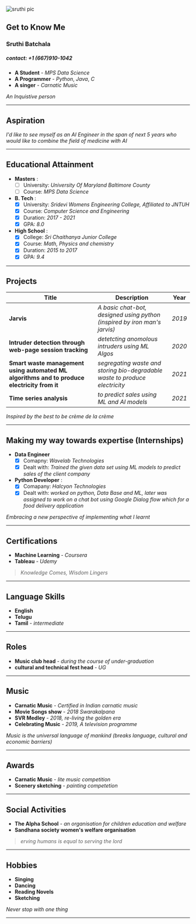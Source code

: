 ![sruthi pic](https://user-images.githubusercontent.com/89980785/132111445-3848417c-ff43-431b-813e-e1d2d267f210.jpeg)

## __Get to Know Me__                                                                                                   
                    
### Sruthi Batchala
##### contact: +1 (667)910-1042
   * __A Student__ - _MPS Data Science_
   * __A Programmer__ - _Python_, _Java_, _C_ 
   * __A singer__ - _Carnatic Music_

 _*An Inquistive person*_

------------------------------------------------------------------------------------------

## __Aspiration__

_I'd like to see myself as an AI Engineer in the span of next 5 years who would like to combine the field of medicine with AI_

------------------------------------------------------------------------------------------

## __Educational Attainment__

* __Masters__ :
    - [ ] University:  _University Of Maryland Baltimore County_
    - [ ] Course: _MPS Data Science_
* __B. Tech__ :
    - [x] University: _Sridevi Womens Engineering College, Affiliated to JNTUH_
    - [x] Course:  _Computer Science and Engineering_
    - [x] Duration: _2017 - 2021_
    - [x] GPA: _8.0_ 
* __High School__ :
    - [x] College: _Sri Chaithanya Junior College_
    - [x] Course:  _Math, Physics and chemistry_
    - [x] Duration: _2015 to 2017_
    - [x] GPA: _9.4_

-------------------------------------------------------------------------------------------

## __Projects__

 __Title__  |  __Description__    | __Year__
 ----------- |   ----------------- | ---------
 __Jarvis__ | _A basic chat-bot, designed using python (inspired by iron man's jarvis)_ | _2019_
 __Intruder detection through web-page session tracking__ | _detetcting anomolous intruders using ML Algos_ | _2020_
 __Smart waste management using automated ML algorithms and to produce electricity from it__ | _segregating waste and storing bio-degradable waste to produce electricity_ | _2021_
 __Time series analysis__ | _to predict sales using ML and AI models_ | _2021_

_Inspired by the best to be crème de la crème_

----------------------------------------------------------------------------------------------

## __Making my way towards expertise (Internships)__

* __Data Engineer__ 
    - [x] Comapny: _Wavelab Technologies_
    - [x] Dealt with: _Trained the given data set using ML models to predict sales of the client company_
    
* __Python Developer__  : 
    - [x] Comapany: _Halcyon Technologies_
    - [x] Dealt with: _worked on python, Data Base and ML, later was assigned to work on a chat bot using Google Dialog flow which for a food delivery application_

_Embracing a new perspective of implementing what I learnt_

--------------------------------------------------------------------------------------------

## __Certifications__

* __Machine Learning__ - _Coursera_
* __Tableau__ - _Udemy_

> _Knowledge Comes, Wisdom Lingers_

--------------------------------------------------------------------------------------------

## __Language Skills__

* __English__ 
* __Telugu__
* __Tamil__ - _intermediate_

--------------------------------------------------------------------------------------------

## __Roles__

* __Music club head__ - _during the course of under-graduation_
* __cultural and technical fest head__ - _UG_

--------------------------------------------------------------------------------------------

## __Music__

* __Carnatic Music__ - _Certified in Indian carnatic music_
* __Movie Songs show__ - _2018 Swarakalpana_
* __SVR Medley__ - _2018, re-living the golden era_
* __Celebrating Music__ - _2019, A television programme_

_Music is the universal language of mankind (breaks language, cultural and economic barriers)_ 

---------------------------------------------------------------------------------------------
## __Awards__

* __Carnatic Music__ - _lite music competition_
* __Scenery sketching__ - _painting competetion_

---------------------------------------------------------------------------------------------

## __Social Activities__

* __The Alpha School__ - _an organisation for children education and welfare_
* __Sandhana society women's welfare organisation__ 

> _erving humans is equal to serving the lord_
--------------------------------------------------------------------------------------------

## __Hobbies__

* __Singing__
* __Dancing__
* __Reading Novels__
* __Sketching__

_Never stop with one thing_

--------------------------------------------------------------------------------------------
